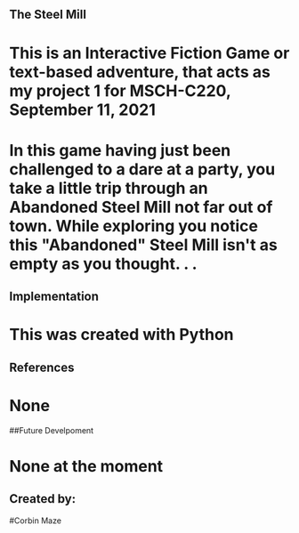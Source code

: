 ## The Steel Mill
  # This is an Interactive Fiction Game or text-based adventure, that acts as my project 1 for MSCH-C220, September 11, 2021
  
  # In this game having just been challenged to a dare at a party, you take a little trip through an Abandoned Steel Mill not far out of town. While exploring you notice this "Abandoned" Steel Mill isn't as empty as you thought. . .
  
## Implementation
  # This was created with Python
  
## References
  # None
  
##Future Develpoment
  # None at the moment
  
## Created by:
  #Corbin Maze
